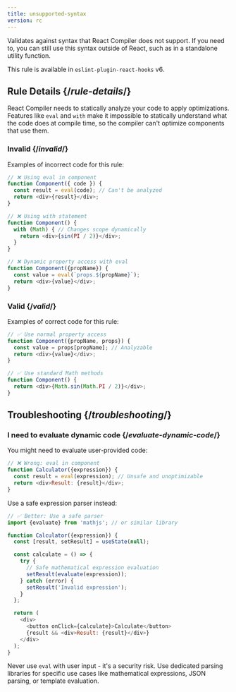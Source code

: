 ```yaml
---
title: unsupported-syntax
version: rc
---
```


<Intro>

Validates against syntax that React Compiler does not support. If you need to, you can still use this syntax outside of React, such as in a standalone utility function.

</Intro>

<Note>

This rule is available in `eslint-plugin-react-hooks` v6.

</Note>

## Rule Details {/*rule-details*/}

React Compiler needs to statically analyze your code to apply optimizations. Features like `eval` and `with` make it impossible to statically understand what the code does at compile time, so the compiler can't optimize components that use them.

### Invalid {/*invalid*/}

Examples of incorrect code for this rule:

```js
// ❌ Using eval in component
function Component({ code }) {
  const result = eval(code); // Can't be analyzed
  return <div>{result}</div>;
}

// ❌ Using with statement
function Component() {
  with (Math) { // Changes scope dynamically
    return <div>{sin(PI / 2)}</div>;
  }
}

// ❌ Dynamic property access with eval
function Component({propName}) {
  const value = eval(`props.${propName}`);
  return <div>{value}</div>;
}
```

### Valid {/*valid*/}

Examples of correct code for this rule:

```js
// ✅ Use normal property access
function Component({propName, props}) {
  const value = props[propName]; // Analyzable
  return <div>{value}</div>;
}

// ✅ Use standard Math methods
function Component() {
  return <div>{Math.sin(Math.PI / 2)}</div>;
}
```

## Troubleshooting {/*troubleshooting*/}

### I need to evaluate dynamic code {/*evaluate-dynamic-code*/}

You might need to evaluate user-provided code:

```js {expectedErrors: {'react-compiler': [3]}}
// ❌ Wrong: eval in component
function Calculator({expression}) {
  const result = eval(expression); // Unsafe and unoptimizable
  return <div>Result: {result}</div>;
}
```

Use a safe expression parser instead:

```js
// ✅ Better: Use a safe parser
import {evaluate} from 'mathjs'; // or similar library

function Calculator({expression}) {
  const [result, setResult] = useState(null);

  const calculate = () => {
    try {
      // Safe mathematical expression evaluation
      setResult(evaluate(expression));
    } catch (error) {
      setResult('Invalid expression');
    }
  };

  return (
    <div>
      <button onClick={calculate}>Calculate</button>
      {result && <div>Result: {result}</div>}
    </div>
  );
}
```

<Note>

Never use `eval` with user input - it's a security risk. Use dedicated parsing libraries for specific use cases like mathematical expressions, JSON parsing, or template evaluation.

</Note>
